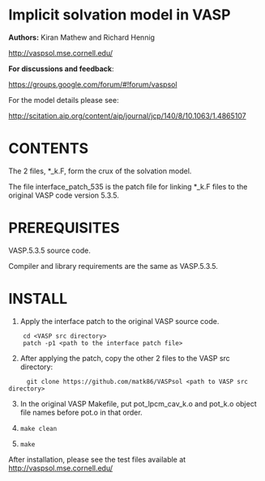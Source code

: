 Implicit solvation model in VASP
=====================================

**Authors:** Kiran Mathew and Richard Hennig

http://vaspsol.mse.cornell.edu/

**For discussions and feedback**:

 https://groups.google.com/forum/#!forum/vaspsol 


For the model details please see: 

http://scitation.aip.org/content/aip/journal/jcp/140/8/10.1063/1.4865107

CONTENTS
=============
The 2 files, *_k.F, form the crux of the solvation model. 

The file interface_patch_535 is the patch file for linking *_k.F files to the original VASP code version 5.3.5.


PREREQUISITES
=============
VASP.5.3.5 source code.

Compiler and library requirements are the same as VASP.5.3.5.

INSTALL
========

1. Apply the interface patch to the original VASP source code.

```   
    cd <VASP src directory>
    patch -p1 <path to the interface patch file>
```

2. After applying the patch, copy the other 2 files to the VASP src directory:

```
   	 git clone https://github.com/matk86/VASPsol <path to VASP src directory>
```

3. In the original VASP Makefile, put pot_lpcm_cav_k.o and pot_k.o object file names before pot.o in that order.

4. ``` make clean ```

5. ``` make ```


After installation, please see the test files available at http://vaspsol.mse.cornell.edu/
